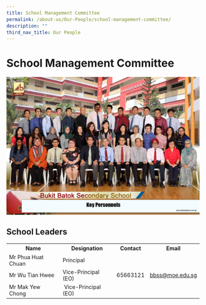 ```yaml
---
title: School Management Committee
permalink: /about-us/Our-People/school-management-committee/
description: ""
third_nav_title: Our People
---
```

# School Management Committee

![](/images/About%20us/Our%20People/key%20personnels%202.jpg)

## School Leaders


<div>
<table>
<tbody>
<tr>
<th>Name</th>
<th>Designation</th>
<th>Contact</th>
<th>Email</th>
</tr>
<tr>
<td>Mr Phua Huat Chuan</td>
<td>Principal</td>
<td rowspan="3">65663121</td>
<td rowspan="3"><a href="mailto:bbss@moe.edu.sg" target="">bbss@moe.edu.sg</a></td>
</tr>
<tr>
<td>Mr Wu Tian Hwee</td>
<td>Vice-Principal (EO)</td>
</tr>
<tr>
<td>Mr&nbsp;Mak Yew Chong</td>
<td>&nbsp;Vice-Principal (EO)</td>
</tr>
</tbody>
</table>
</div>
